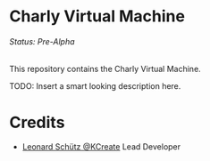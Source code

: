 # Charly Virtual Machine
###### Status: Pre-Alpha

This repository contains the Charly Virtual Machine.

TODO: Insert a smart looking description here.

# Credits

- [Leonard Schütz @KCreate](http://github.com/KCreate) Lead Developer
